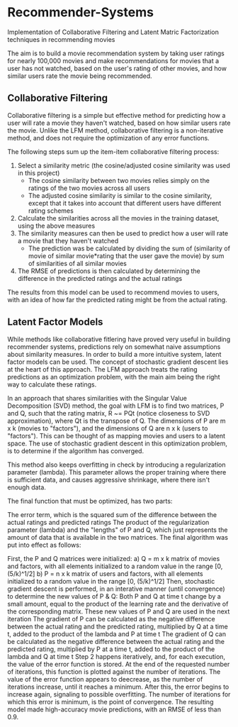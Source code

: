 # Recommender-Systems
Implementation of Collaborative Filtering and Latent Matric Factorization techniques in recommending movies


The aim is to build a movie recommendation system by taking user ratings for nearly 100,000 movies
and make recommendations for movies that a user has not watched, based on the user's rating of other 
movies, and how similar users rate the movie being recommended.

## Collaborative Filtering
Collaborative filtering is a simple but effective method for predicting how a user will rate a movie they 
haven't watched, based on how similar users rate the movie. Unlike the LFM method, collaborative filtering is
a non-iterative method, and does not require the optimization of any error functions.

The following steps sum up the item-item collaborative filtering process:
1. Select a similarity metric (the cosine/adjusted cosine similarity was used in this project)
	- The cosine similarity between two movies relies simply on the ratings of the two movies
	  across all users
	- The adjusted cosine similarity is similar to the cosine similarity, except that it takes
	  into account that different users have different rating schemes
2. Calculate the similarities across all the movies in the training dataset, using the above measures
3. The similarity measures can then be used to predict how a user will rate a movie that they haven't watched
	- The prediction was be calculated by dividing the 
		sum of (similarity of movie of similar movie*rating that the user gave the movie)
						by
		sum of similarities of all similar movies
4. The RMSE of predictions is then calculated by determining the difference in the predicted ratings and the actual ratings

The results from this model can be used to recommend movies to users, with an idea of how far the predicted rating might be from
the actual rating.

## Latent Factor Models
While methods like collaborative fitlering have proved very useful in building recommender systems, predictions rely on somewhat naive assumptions about similarity measures. In order to build a more intuitive system, latent factor models can be used. The concept of stochastic gradient descent lies at the heart of this approach. The LFM approach treats the rating predictions as an optimization problem, with the main aim being the right way to calculate these ratings.

In an approach that shares similarities with the Singular Value Decomposition (SVD) method, the goal with LFM is to find two matrices, P and Q, such that the rating matrix, R ~= PQt (notice closeness to SVD approximation), where Qt is the transpose of Q. The dimensions of P are m x k (movies to "factors"), and the dimensions of Q are n x k (users to "factors"). This can be thought of as mapping movies and users to a latent space. The use of stochastic gradient descent in this optimization problem, is to determine if the algorithm has converged.

This method also keeps overfitting in check by introducing a regularization parameter (lambda). This parameter allows the proper training where there is sufficient data, and causes aggressive shrinkage, where there isn't enough data.

The final function that must be optimized, has two parts:

The error term, which is the squared sum of the difference between the actual ratings and predicted ratings
The product of the regularization parameter (lambda) and the "lengths" of P and Q, which just represents the amount of data that is available in the two matrices.
The final algorithm was put into effect as follows:

First, the P and Q matrices were initialized: a) Q = m x k matrix of movies and factors, with all elements initialized to a random value in the range [0, (5/k)^1/2] b) P = n x k matrix of users and factors, with all elements initialized to a random value in the range [0, (5/k)^1/2]
Then, stochastic gradient descent is performed, in an interative manner (until convergence) to determine the new values of P & Q:
Both P and Q at time t change by a small amount, equal to the product of the learning rate and the derivative of the corresponding matrix. These new values of P and Q are used in the next iteration
The gradient of P can be calculated as the negative difference between the actual rating and the predicted rating, multiplied by Q at a time t, added to the product of the lambda and P at time t
The gradient of Q can be calculated as the negative difference between the actual rating and the predicted rating, multiplied by P at a time t, added to the product of the lambda and Q at time t
Step 2 happens iteratively, and, for each execution, the value of the error function is stored. At the end of the requested number of iterations, this function is plotted against the number of iterations. The value of the error function appears to deecrease, as the number of iterations increase, until it reaches a minimum. After this, the error begins to increase again, signaling to possible overfitting. The number of iterations for which this error is minimum, is the point of convergence.
The resulting model made high-accuracy movie predictions, with an RMSE of less than 0.9.
